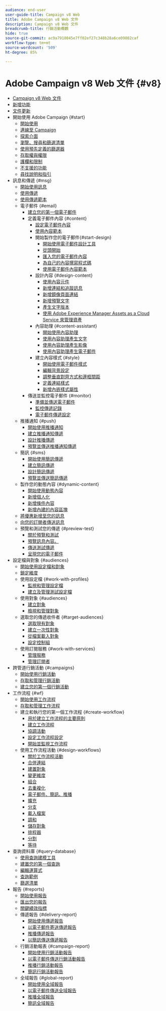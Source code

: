 ```yaml
---
audience: end-user
user-guide-title: Campaign v8 Web
title: Adobe Campaign v8 Web 文件
description: Campaign v8 Web 文件
breadcrumb-title: 行銷活動概觀
hide: true
source-git-commit: ac9a7918045e7ff02ef27c348b28a6ce09802caf
workflow-type: tm+mt
source-wordcount: '509'
ht-degree: 85%

---
```



# Adobe Campaign v8 Web 文件 {#v8}

+ [Campaign v8 Web 文件](campaign-web-home.md)
+ [新增功能](rn/whats-new.md)
+ [文件更新](rn/documentation-updates.md)
+ 開始使用 Adobe Campaign {#start}
   + [開始使用](get-started/get-started.md)
   + [連線至 Campaign](get-started/connect-to-campaign.md)
   + [探索介面](get-started/user-interface.md)
   + [瀏覽、搜尋和篩選清單](get-started/list-filters.md)
   + [使用預先定義的篩選器](get-started/predefined-filters.md)
   + [存取權與權限](get-started/permissions.md)
   + [護欄和限制](get-started/guardrails.md)
   + [不支援的功能](get-started/unsupported.md)
   + [尋找說明和指引](get-started/using-ai.md)
+ 訊息和傳遞 {#msg}
   + [開始使用訊息](msg/gs-messages.md)
   + [使用傳遞](msg/gs-deliveries.md)
   + [使用傳遞範本](msg/delivery-template.md)
   + 電子郵件 {#email}
      + [建立您的第一個電子郵件](email/create-email.md)
      + 定義電子郵件內容 {#content}
         + [設定電子郵件內容](email/edit-content.md)
         + [使用內容範本](email/create-email-templates.md)
         + 開始製作您的電子郵件{#start-design}
            + [開始使用電子郵件設計工具](email/get-started-email-designer.md)
            + [從頭開始](email/create-email-content.md)
            + [匯入您的電子郵件內容](email/existing-content.md)
            + [為自己的內容撰寫程式碼](email/code-content.md)
            + [使用電子郵件內容範本](email/use-email-templates.md)
         + 設計內容 {#design-content}
            + [使用內容元件](email/content-components.md)
            + [新增連結和追蹤訊息](email/message-tracking.md)
            + [新增鏡像頁面連結](email/mirror-page.md)
            + [新增預覽文字](email/preheader.md)
            + [產生文字版本](email/text-version-email.md)
            + [使用 Adobe Experience Manager Assets as a Cloud Service 來管理資產](email/aem-assets.md)
         + 內容助理 {#content-assistant}
            + [開始使用內容助理](email/generative-gs.md)
            + [使用內容助理產生文字](email/generative-content.md)
            + [使用內容助理產生影像](email/generative-image.md)
            + [使用內容助理產生電子郵件](email/generative-email.md)
         + 建立內容樣式 {#style}
            + [開始使用電子郵件樣式](email/get-started-email-style.md)
            + [編輯背景設定](email/backgrounds.md)
            + [調整垂直對齊方式和邊框間距](email/alignment-and-padding.md)
            + [定義連結樣式](email/styling-links.md)
            + [新增內嵌樣式屬性](email/inline-styling.md)
      + 傳送並監控電子郵件 {#monitor}
         + [準備並傳送電子郵件](monitor/prepare-send.md)
         + [監控傳遞記錄](monitor/delivery-logs.md)
         + [電子郵件傳遞設定](advanced-settings/delivery-settings.md)
   + 推播通知 {#push}
      + [開始使用推播通知](push/gs-push.md)
      + [建立推播通知傳遞](push/create-push.md)
      + [設計推播傳遞](push/content-push.md)
      + [預覽並傳送推播通知傳遞](push/send-push.md)
   + 簡訊 {#sms}
      + [開始使用簡訊傳遞](sms/gs-sms.md)
      + [建立簡訊傳遞](sms/create-sms.md)
      + [設計簡訊傳遞](sms/content-sms.md)
      + [預覽並傳送簡訊傳遞](sms/send-sms.md)
   + 製作您的動態內容 {#dynamic-content}
      + [開始使用動態內容](personalization/gs-personalization.md)
      + [新增個人化](personalization/personalize.md)
      + [新增條件內容](personalization/conditions.md)
      + [新增內建的內容區塊](personalization/content-blocks.md)
   + [將優惠新增至您的訊息](msg/offers.md)
   + [向您的訂閱者傳送訊息](msg/send-to-subscribers.md)
   + 預覽和測試您的傳遞 {#preview-test}
      + [關於預覽和測試](preview-test/preview-test.md)
      + [預覽訊息內容。](preview-test/preview-content.md)
      + [傳送測試傳遞](preview-test/test-deliveries.md)
      + [呈現您的電子郵件](preview-test/email-rendering.md)
+ 設定檔與對象 {#audiences}
   + [開始使用設定檔和對象](audience/gs-audiences-recipients.md)
   + [鎖定維度](audience/targeting-dimensions.md)
   + 使用設定檔 {#work-with-profiles}
      + [監視和管理設定檔](audience/about-recipients.md)
      + [建立及管理測試設定檔](audience/test-profiles.md)
   + 使用對象 {#audiences}
      + [建立對象](audience/create-audience.md)
      + [檢視和管理對象](audience/manage-audience.md)
   + 選取您的傳遞收件者 {#target-audiences}
      + [選取現有對象](audience/add-audience.md)
      + [建立一次性對象](audience/one-time-audience.md)
      + [從檔案載入對象](audience/file-audience.md)
      + [設定控制組](audience/control-group.md)
   + 使用訂閱服務 {#work-with-services}
      + [管理服務](audience/manage-services.md)
      + [管理訂閱者](audience/manage-subscribers.md)
+ 跨管道行銷活動 {#campaigns}
   + [開始使用行銷活動](campaigns/gs-campaigns.md)
   + [存取和管理行銷活動](campaigns/manage-campaigns.md)
   + [建立您的第一個行銷活動](campaigns/create-campaigns.md)
+ 工作流程 {#wf}
   + [開始使用工作流程](workflows/gs-workflows.md)
   + [存取和管理工作流程](workflows/access-monitor.md)
   + 建立和執行您的第一個工作流程 {#create-workflow}
      + [用於建立工作流程的主要原則](workflows/gs-workflow-creation.md)
      + [建立工作流程](workflows/create-workflow.md)
      + [協調活動](workflows/orchestrate-activities.md)
      + [設定工作流程設定](workflows/workflow-settings.md)
      + [開始並監視工作流程](workflows/start-monitor-workflows.md)
   + 使用工作流程活動 {#design-workflows}
      + [關於工作流程活動](workflows/activities/about-activities.md)
      + [合併連結](workflows/activities/and-join.md)
      + [建置對象](workflows/activities/build-audience.md)
      + [變更維度](workflows/activities/change-dimension.md)
      + [組合](workflows/activities/combine.md)
      + [去重複化](workflows/activities/deduplication.md)
      + [電子郵件、簡訊、推播](workflows/activities/channels.md)
      + [擴充](workflows/activities/enrichment.md)
      + [分支](workflows/activities/fork.md)
      + [載入檔案](workflows/activities/load-file.md)
      + [調和](workflows/activities/reconciliation.md)
      + [儲存對象](workflows/activities/save-audience.md)
      + [排程器](workflows/activities/scheduler.md)
      + [分割](workflows/activities/split.md)
      + [等待](workflows/activities/wait.md)
+ 查詢資料庫 {#query-database}
   + [使用查詢建模工具](query/query-modeler-overview.md)
   + [建置您的第一個查詢](query/build-query.md)
   + [編輯運算式](query/expression-editor.md)
   + [查詢範例](query/query-samples.md)
   + [篩選清單](query/filter.md)
+ 報告 {#reports}
   + [開始使用報告](reporting/gs-reports.md)
   + [匯出您的報告](reporting/export-reports.md)
   + [關鍵績效指標](reporting/kpis.md)
   + 傳遞報告 {#delivery-report}
      + [開始使用傳遞報告](reporting/delivery-reports.md)
      + [以電子郵件寄送傳遞報告 ](reporting/email-report.md)
      + [推播傳遞報告 ](reporting/push-report.md)
      + [以簡訊傳送傳遞報告](reporting/sms-report.md)
   + 行銷活動報表 {#campaign-report}
      + [開始使用行銷活動報告](reporting/campaign-reports.md)
      + [以電子郵件傳送行銷活動報告](reporting/campaign-reports-email.md)
      + [推播行銷活動報告](reporting/campaign-reports-push.md)
      + [簡訊行銷活動報告](reporting/campaign-reports-sms.md)
   + 全域報告 {#global-report}
      + [開始使用全域報告](reporting/global-reports.md)
      + [以電子郵件傳送全域報告](reporting/global-report-email.md)
      + [推播全域報告](reporting/global-report-push.md)
      + [簡訊全域報告](reporting/global-report-sms.md)
